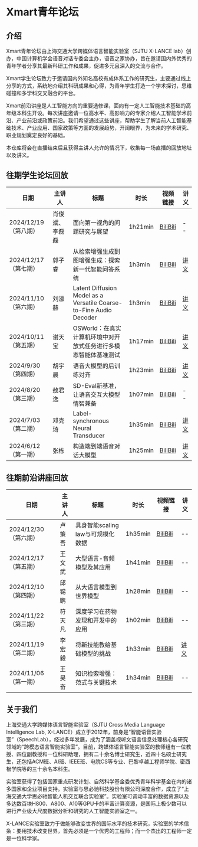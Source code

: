 # Xmart青年论坛
## 介绍
Xmart青年论坛由上海交通大学跨媒体语言智能实验室（SJTU X-LANCE lab）创办，中国计算机学会语音对话专委会主办，语音之家协办，旨在邀请国内外优秀的青年学者分享其最新科研工作和成果，促进多元且深入的交流与合作。

Xmart学生论坛致力于邀请国内外知名高校有成体系工作的研究生，主要通过线上分享的方式，系统地介绍其科研成果和心得，为青年学生打造一个学术探讨，思维碰撞和多学科交叉融合的平台。

Xmart前沿讲座是人工智能方向的重要选修课，面向有一定人工智能技术基础的高年级本科生开设。每次讲座邀请一位高水平、高影响力的专家介绍人工智能学术前沿、产业前沿或政策前沿。我们希望通过这些讲座，帮助学生了解当前人工智能基础技术、产业应用、国家政策等方面的发展趋势，开阔眼界，为未来的学术研究、职业规划奠定良好的基础。

本仓库将会在直播结束后且获得主讲人允许的情况下，收集每一场直播的回放地址以及讲义。

## 往期学生论坛回放

| 日期 | 主讲人| 标题 | 时长 | 视频链接 | 讲义 |
| -- | -- | -- | -- | -- | -- |
| 2024/12/19 （第八期） | 肖俊斌、李磊磊 |面向第一视角的问题研究与展望| 1h21min| [BiliBili](https://www.bilibili.com/video/BV1Ftk1Y6Ehs)| -- |
| 2024/12/17 （第七期） | 郭子睿 |从检索增强生成到图增强生成：探索新一代智能问答系统| 1h3min| [BiliBili](https://www.bilibili.com/video/BV137kJYHEoC)| [讲义](https://github.com/X-LANCE/Xmart/blob/main/slides/xmart_7_ziruiguo.pdf) |
| 2024/11/10 （第六期） | 刘濠赫 |Latent Diffusion Model as a Versatile Coarse-to-Fine Audio Decoder| 1h3min| [BiliBili](https://www.bilibili.com/video/BV1JjmBYYEoW)| [讲义](https://github.com/X-LANCE/Xmart/blob/main/slides/xmart_6_haoheliu-talk.pdf) |
| 2024/10/11 （第五期） | 谢天宝 |OSWorld：在真实计算机环境中对开放式任务进行多模态智能体基准测试| 1h17min| [BiliBili](https://www.bilibili.com/video/BV1CpyNYBE6o)| [讲义](https://github.com/X-LANCE/Xmart/blob/main/slides/OSWorld_hku_tianbao_Xmart%20-%202024.10.11.pdf) |
| 2024/9/30 （第四期） | 胡宇晨 |语音大模型的后训练对齐| 1h23min| [BiliBili](https://www.bilibili.com/video/BV1uzxeevEb8)| [讲义](https://github.com/X-LANCE/Xmart/blob/main/slides/xmart_forum_ntu_yuchenhu_09302024.pdf) |
| 2024/8/20 （第三期） | 敖君逸 |SD-Eval新基准，让语音交互大模型情智兼备| 1h07min| [BiliBili](https://www.bilibili.com/video/BV1hixeeqEkQ)| -- |
| 2024/7/03 （第二期） | 邓克琦 |Label-synchronous Neural Transducer| 1h35min| [BiliBili](https://www.bilibili.com/video/BV1qihreEE6L)| [讲义](https://github.com/X-LANCE/Xmart/blob/main/slides/xmart_keqideng_LS-Transducer_Talk_Final.pdf) |
| 2024/6/12 （第一期） | 张栋 |构造端到端语音对话大模型| 1h25min| [BiliBili](https://www.bilibili.com/video/BV1FJ4m137ZB)| [讲义](https://github.com/X-LANCE/Xmart/blob/main/slides/xmart_forum_fudan_dongzhang_speechgpt_series_sjtu.pdf) |

## 往期前沿讲座回放

| 日期 | 主讲人| 标题 | 时长 | 视频链接 | 讲义 |
| -- | -- | -- | -- | -- | -- |
| 2024/12/30 （第六期） | 卢策吾 |具身智能scaling law与可规模化数据| 1h35min| [BiliBili](https://www.bilibili.com/video/BV1hc6JYLE11/)| -- |
| 2024/12/17 （第五期） | 王文武 |大型语言-音频模型及其应用| 1h41min| [BiliBili](https://www.bilibili.com/video/BV1k7knYgEXT)| -- |
| 2024/12/10 （第四期） | 邱锡鹏 |从大语言模型到世界模型| 1h28min| [BiliBili](https://www.bilibili.com/video/BV1AJqGYuEZa)| -- |
| 2024/11/22 （第三期） | 符天凡 |深度学习在药物发现和开发中的应用| 1h02min| [BiliBili](https://www.bilibili.com/video/BV13XBiYdELy)| -- |
| 2024/11/19 （第二期） | 李宏毅 |将新技能教给基础模型的挑战| 1h33min| [BiliBili](https://www.bilibili.com/video/BV1FsUtY3EQV)| [讲义](https://github.com/X-LANCE/Xmart/blob/main/slides/xmart_Hung-yi%20Lee_Slides.pdf) |
| 2024/11/06 （第一期） | 王昊奋 |知识检索增强：范式与关键技术| 1h34min| [BiliBili](https://www.bilibili.com/video/BV1FJ4m137ZB)| -- |

## 关于我们
上海交通大学跨媒体语言智能实验室（SJTU Cross Media Language Intelligence Lab, X-LANCE）成立于2012年，前身是“智能语音实验室”（SpeechLab），经过多年发展，成为了涵盖视听文语言信息处理核心各研究领域的“跨模态语言智能实验室”。目前，跨媒体语言智能实验室的教师组有一位教授、四位副教授和一位科研助理，拥有二十余名博士研究生，近四十名硕士研究生，还包括ACM班、AI班、IEEE班、电院CS等专业、巴黎卓越工程师学院、密西根学院等的三十余名本科生。

实验室获得了包括国家重点研发计划、自然科学基金委优秀青年科学基金在内的诸多国家和企业项目支持。实验室与思必驰科技股份有限公司深度合作，成立了“上海交通大学思必驰智能人机交互联合实验室”。实验室可调动丰富的数据资源以及多达数百块H800、A800、A10等GPU卡的丰富计算资源，是国际上极少数可以进行产业级大尺度数据分析和研究的人工智能实验室之一。

X-LANCE实验室致力于做能够改变世界的国际水平的技术研究，实验室的学术信条：要用技术改变世界，首先必须是一个优秀的工程师；而一个杰出的工程师一定是一位科学家。
